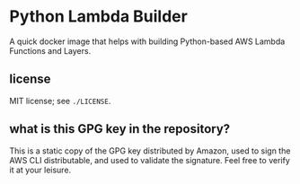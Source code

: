 # Python Lambda Builder

A quick docker image that helps with building Python-based AWS Lambda Functions and Layers.

## license

MIT license; see `./LICENSE`.

## what is this GPG key in the repository?

This is a static copy of the GPG key distributed by Amazon, used to sign the AWS CLI distributable, and used to validate the signature.  Feel free to verify it at your leisure.
